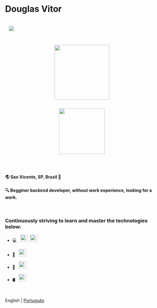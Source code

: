 <h1>Douglas Vitor<p align="left">
  
  &nbsp;
    <a href="https://www.linkedin.com/in/douglas-vitor-dev/"><img src="https://img.shields.io/badge/-LinkedIn-%230077B5?style=for-the-badge&logo=linkedin&logoColor=white"/></a>

</h1>
 
  

<h1>
  
  <p align="center">
    <img height="180em" src="https://github-readme-stats.vercel.app/api?username=doug-vitor&theme=dark&show_icons=true"/>
  </p>

  <p align="center">
    <img height="150em" src="https://github-readme-stats.vercel.app/api/top-langs/?username=doug-vitor&layout=compact&theme=dark&show_icons=true"/>
  </p>
  
</h1>

&nbsp;

#### 🌎 Sao Vicente, SP, Brazil :pushpin:
#### :mag: Begginer backend developer, without work experience, looking for a work.

&nbsp;

### Continuously striving to learn and master the technologies below:

- 💻 &nbsp;
<img height="24em" src="https://img.shields.io/badge/.NET-512BD4?style=for-the-badge"/>&nbsp;
<img height="24em" src="https://img.shields.io/badge/C%23-239120?style=for-the-badge&logo=c-sharp&logoColor=white"/>&nbsp;

- :wrench: &nbsp;
<img height="24em" src="https://img.shields.io/badge/_-XAML-blue"/>&nbsp;

- 📱 &nbsp;
<img height="24em" src="https://img.shields.io/badge/Xamarin-3498DB?style=for-the-badge&logo=xamarin&logoColor=white"/>&nbsp;

- 🛢 &nbsp;
<img height="24em" src="https://img.shields.io/badge/PostgreSQL-316192?style=for-the-badge&logo=postgresql&logoColor=white"/>&nbsp;
 
&nbsp;

English | [Português](./README-pt_BR.md)
